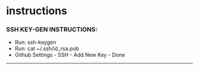 # instructions

### SSH KEY-GEN INSTRUCTIONS:

* Run: ssh-keygen
* Run: cat ~/.ssh/id_rsa.pub
* Github Settings - SSH - Add New Key - Done

-------------------------------------------------------------------------
